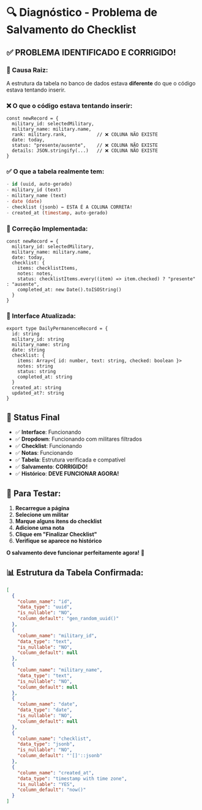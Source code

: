 # 🔍 Diagnóstico - Problema de Salvamento do Checklist

## ✅ **PROBLEMA IDENTIFICADO E CORRIGIDO!**

### **🚨 Causa Raiz:**
A estrutura da tabela no banco de dados estava **diferente** do que o código estava tentando inserir.

### **❌ O que o código estava tentando inserir:**
```tsx
const newRecord = {
  military_id: selectedMilitary,
  military_name: military.name,
  rank: military.rank,           // ❌ COLUNA NÃO EXISTE
  date: today,
  status: "presente/ausente",    // ❌ COLUNA NÃO EXISTE
  details: JSON.stringify(...)   // ❌ COLUNA NÃO EXISTE
}
```

### **✅ O que a tabela realmente tem:**
```sql
- id (uuid, auto-gerado)
- military_id (text)
- military_name (text) 
- date (date)
- checklist (jsonb) ← ESTA É A COLUNA CORRETA!
- created_at (timestamp, auto-gerado)
```

### **🔧 Correção Implementada:**
```tsx
const newRecord = {
  military_id: selectedMilitary,
  military_name: military.name,
  date: today,
  checklist: {
    items: checklistItems,
    notes: notes,
    status: checklistItems.every((item) => item.checked) ? "presente" : "ausente",
    completed_at: new Date().toISOString()
  }
}
```

### **📝 Interface Atualizada:**
```tsx
export type DailyPermanenceRecord = {
  id: string
  military_id: string
  military_name: string
  date: string
  checklist: {
    items: Array<{ id: number, text: string, checked: boolean }>
    notes: string
    status: string
    completed_at: string
  }
  created_at: string
  updated_at?: string
}
```

## 🎯 **Status Final**

- ✅ **Interface**: Funcionando
- ✅ **Dropdown**: Funcionando com militares filtrados
- ✅ **Checklist**: Funcionando
- ✅ **Notas**: Funcionando
- ✅ **Tabela**: Estrutura verificada e compatível
- ✅ **Salvamento**: **CORRIGIDO!**
- ✅ **Histórico**: **DEVE FUNCIONAR AGORA!**

## 🚀 **Para Testar:**

1. **Recarregue a página**
2. **Selecione um militar**
3. **Marque alguns itens do checklist**
4. **Adicione uma nota**
5. **Clique em "Finalizar Checklist"**
6. **Verifique se aparece no histórico**

**O salvamento deve funcionar perfeitamente agora!** 🎉

## 📊 **Estrutura da Tabela Confirmada:**

```json
[
  {
    "column_name": "id",
    "data_type": "uuid",
    "is_nullable": "NO",
    "column_default": "gen_random_uuid()"
  },
  {
    "column_name": "military_id",
    "data_type": "text",
    "is_nullable": "NO",
    "column_default": null
  },
  {
    "column_name": "military_name",
    "data_type": "text",
    "is_nullable": "NO",
    "column_default": null
  },
  {
    "column_name": "date",
    "data_type": "date",
    "is_nullable": "NO",
    "column_default": null
  },
  {
    "column_name": "checklist",
    "data_type": "jsonb",
    "is_nullable": "NO",
    "column_default": "'[]'::jsonb"
  },
  {
    "column_name": "created_at",
    "data_type": "timestamp with time zone",
    "is_nullable": "YES",
    "column_default": "now()"
  }
]
```
